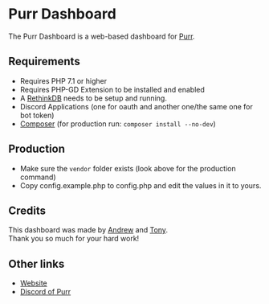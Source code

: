 # Purr Dashboard
The Purr Dashboard is a web-based dashboard for [Purr](https://github.com/Andre601/NekoBot).

## Requirements
- Requires PHP 7.1 or higher
- Requires PHP-GD Extension to be installed and enabled
- A [RethinkDB](https://rethinkdb.com) needs to be setup and running.
- Discord Applications (one for oauth and another one/the same one for bot token)
- [Composer](https://getcomposer.org/) (for production run: `composer install --no-dev`)

## Production
- Make sure the `vendor` folder exists (look above for the production command)  
- Copy config.example.php to config.php and edit the values in it to yours.

## Credits
This dashboard was made by [Andrew](https://github.com/xXAndrew28Xx) and [Tony](https://github.com/TonyMaster21).  
Thank you so much for your hard work!

## Other links
- [Website](https://purrbot.site)
- [Discord of Purr](https://discord.gg/NB7AFqn)
